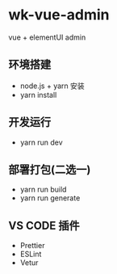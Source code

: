 # wk-vue-admin
vue + elementUI admin

## 环境搭建
* node.js + yarn 安装
* yarn install

## 开发运行
* yarn run dev

## 部署打包(二选一)
* yarn run build
* yarn run generate

## VS CODE 插件

* Prettier
* ESLint
* Vetur